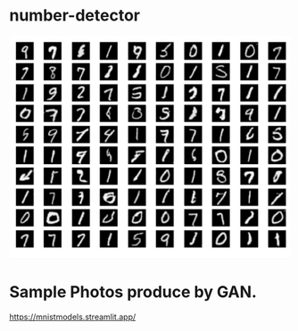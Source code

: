 # number-detector

![alt text](https://github.com/Nimanoro/number-detector/blob/main/GAN-examples.png)

# Sample Photos produce by GAN. 



https://mnistmodels.streamlit.app/

